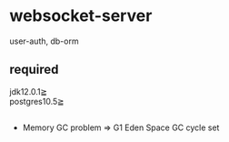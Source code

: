 # websocket-server
user-auth, db-orm
## required
jdk12.0.1≧  
postgres10.5≧
##
- Memory GC problem => G1 Eden Space GC cycle set